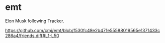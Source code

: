 # emt
Elon Musk following Tracker.

https://github.com/cmj/emt/blob/f530fc48e2b471e55588019565e1371433c286a4/friends.diff#L1-L50
